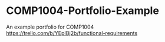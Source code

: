 # COMP1004-Portfolio-Example
An example portfolio for COMP1004
https://trello.com/b/YEpIBj2b/functional-requirements
